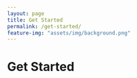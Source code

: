 ```yaml
---
layout: page
title: Get Started
permalink: /get-started/
feature-img: "assets/img/background.png"
---
```

# Get Started

